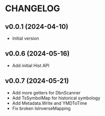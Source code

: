 # CHANGELOG

## v0.0.1 (2024-04-10)

 * Initial version
 
## v0.0.6 (2024-05-16)

 * Add initial Hist API

## v0.0.7 (2024-05-21)

*  Add more getters for DbnScanner
 * Add TsSymbolMap for historical symbology
 * Add Metadata.Write and YMDToTime
 * Fix broken IsInverseMapping
